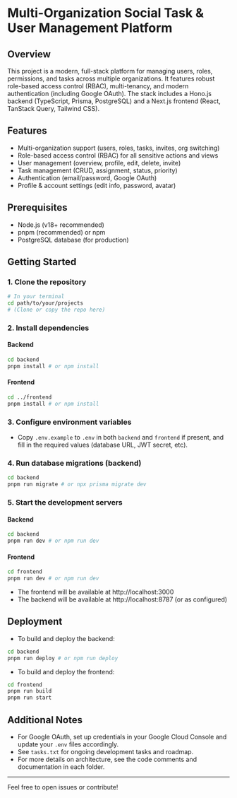 # Multi-Organization Social Task & User Management Platform

## Overview

This project is a modern, full-stack platform for managing users, roles, permissions, and tasks across multiple organizations. It features robust role-based access control (RBAC), multi-tenancy, and modern authentication (including Google OAuth). The stack includes a Hono.js backend (TypeScript, Prisma, PostgreSQL) and a Next.js frontend (React, TanStack Query, Tailwind CSS).

## Features

- Multi-organization support (users, roles, tasks, invites, org switching)
- Role-based access control (RBAC) for all sensitive actions and views
- User management (overview, profile, edit, delete, invite)
- Task management (CRUD, assignment, status, priority)
- Authentication (email/password, Google OAuth)
- Profile & account settings (edit info, password, avatar)

## Prerequisites

- Node.js (v18+ recommended)
- pnpm (recommended) or npm
- PostgreSQL database (for production)

## Getting Started

### 1. Clone the repository

```sh
# In your terminal
cd path/to/your/projects
# (Clone or copy the repo here)
```

### 2. Install dependencies

#### Backend

```sh
cd backend
pnpm install # or npm install
```

#### Frontend

```sh
cd ../frontend
pnpm install # or npm install
```

### 3. Configure environment variables

- Copy `.env.example` to `.env` in both `backend` and `frontend` if present, and fill in the required values (database URL, JWT secret, etc).

### 4. Run database migrations (backend)

```sh
cd backend
pnpm run migrate # or npx prisma migrate dev
```

### 5. Start the development servers

#### Backend

```sh
cd backend
pnpm run dev # or npm run dev
```

#### Frontend

```sh
cd frontend
pnpm run dev # or npm run dev
```

- The frontend will be available at http://localhost:3000
- The backend will be available at http://localhost:8787 (or as configured)

## Deployment

- To build and deploy the backend:

```sh
cd backend
pnpm run deploy # or npm run deploy
```

- To build and deploy the frontend:

```sh
cd frontend
pnpm run build
pnpm run start
```

## Additional Notes

- For Google OAuth, set up credentials in your Google Cloud Console and update your `.env` files accordingly.
- See `tasks.txt` for ongoing development tasks and roadmap.
- For more details on architecture, see the code comments and documentation in each folder.

---

Feel free to open issues or contribute!
